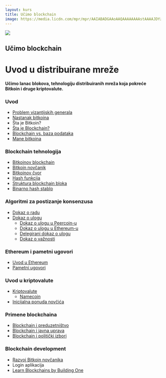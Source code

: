 ```yaml
---
layout: kurs
title: Učimo blockchain
image: https://media.licdn.com/mpr/mpr/AAIABADGAAoAAQAAAAAAAAstAAAAJDYzMmY5NTNhLTE1ODctNDA2MC04OGEzLTU5NzM0OGZiZjdiMA.jpg
---
```


![]({{page.image}})

## Učimo blockchain
# Uvod u distribuirane mreže

**Učimo lanac blokova, tehnologiju distribuiranih mreža koja pokreće Bitkoin i druge kriptovalute.**

### Uvod

- [Problem vizantijskih generala](/problem-vizantijskih-generala)
- [Nastanak bitkoina](/nastanak-bitkoina)
- Šta je Bitkoin?
- [Šta je Blockchain?](/sta-je-blockchain)
- [Blockchain vs. baza podataka](/blockchain-vs-baza-podataka)
- [Mane bitkoina](/mane-bitkoina)

### Blockchain tehnologija

- [Bitkoinov blockchain](/bitkoinov-blockchain)
- [Bitkoin novčanik](/bitkoin-novcanik)
- [Bitkoinov čvor](/bitkoinov-cvor)
- [Hash funkcija](/hash-funkcija)
- [Struktura blockchain bloka](/struktura-blockchain-bloka)
- [Binarno hash stablo](/binarno-hash-stablo)

### Algoritmi za postizanje konsenzusa

- [Dokaz o radu](/dokaz-o-radu)
- [Dokaz o ulogu](/dokaz-o-ulogu)
  - [Dokaz o ulogu u Peercoin-u](/dokaz-o-ulogu-peercoin)
  - [Dokaz o ulogu u Ethereum-u](/dokaz-o-ulogu-ethereum)
  - [Delegirani dokaz o ulogu](/delegirani-dokaz-o-ulogu)
  - [Dokaz o važnosti](/dokaz-o-vaznosti)

### Ethereum i pametni ugovori

- [Uvod u Ethereum](/ethereum)
- [Pametni ugovori](/pametni-ugovori)

### Uvod u kriptovalute

- [Kriptovalute](/kriptovalute)
  - [Namecoin](/namecoin)
- [Inicijalna ponuda novčića](/inicijalna-ponuda-novcica)

### Primene blockchaina

- [Blockchain i preduzetništvo](/blockchain-i-preduzetnistvo)
- [Blockchain i javna uprava](/blockchain-i-javna-uprava)
- [Blockchain i politički izbori](/blockchain-i-izbori)

### Blockchain development

- [Razvoj Bitkoin novčanika](/razvoj-bitkoin-novcanika)
- Login aplikacija
- [Learn Blockchains by Building One](https://hackernoon.com/learn-blockchains-by-building-one--f46)
